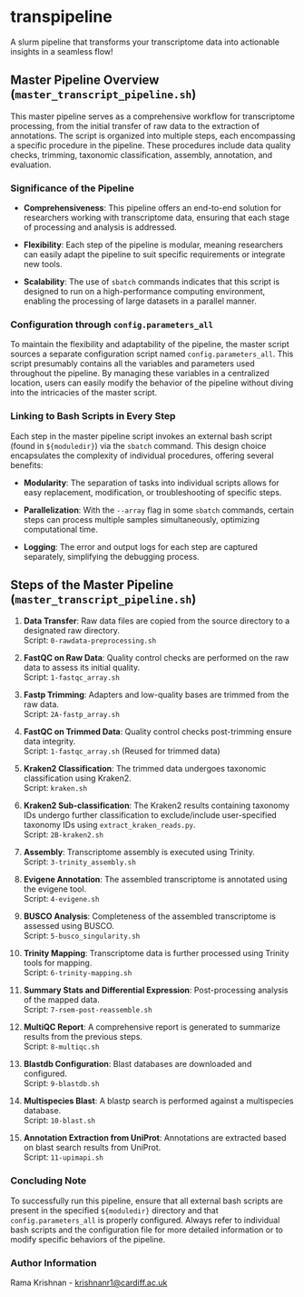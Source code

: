 # transpipeline
A slurm pipeline that transforms your transcriptome data into actionable insights in a seamless flow!

## Master Pipeline Overview (`master_transcript_pipeline.sh`)

This master pipeline serves as a comprehensive workflow for transcriptome processing, from the initial transfer of raw data to the extraction of annotations. The script is organized into multiple steps, each encompassing a specific procedure in the pipeline. These procedures include data quality checks, trimming, taxonomic classification, assembly, annotation, and evaluation.

### Significance of the Pipeline

- **Comprehensiveness**: This pipeline offers an end-to-end solution for researchers working with transcriptome data, ensuring that each stage of processing and analysis is addressed.
  
- **Flexibility**: Each step of the pipeline is modular, meaning researchers can easily adapt the pipeline to suit specific requirements or integrate new tools.

- **Scalability**: The use of `sbatch` commands indicates that this script is designed to run on a high-performance computing environment, enabling the processing of large datasets in a parallel manner.

### Configuration through `config.parameters_all`

To maintain the flexibility and adaptability of the pipeline, the master script sources a separate configuration script named `config.parameters_all`. This script presumably contains all the variables and parameters used throughout the pipeline. By managing these variables in a centralized location, users can easily modify the behavior of the pipeline without diving into the intricacies of the master script.

### Linking to Bash Scripts in Every Step

Each step in the master pipeline script invokes an external bash script (found in `${moduledir}`) via the `sbatch` command. This design choice encapsulates the complexity of individual procedures, offering several benefits:

- **Modularity**: The separation of tasks into individual scripts allows for easy replacement, modification, or troubleshooting of specific steps.

- **Parallelization**: With the `--array` flag in some `sbatch` commands, certain steps can process multiple samples simultaneously, optimizing computational time.

- **Logging**: The error and output logs for each step are captured separately, simplifying the debugging process.

## Steps of the Master Pipeline (`master_transcript_pipeline.sh`)

1. **Data Transfer**: Raw data files are copied from the source directory to a designated raw directory.  
   Script: `0-rawdata-preprocessing.sh`

2. **FastQC on Raw Data**: Quality control checks are performed on the raw data to assess its initial quality.  
   Script: `1-fastqc_array.sh`

3. **Fastp Trimming**: Adapters and low-quality bases are trimmed from the raw data.  
   Script: `2A-fastp_array.sh`

4. **FastQC on Trimmed Data**: Quality control checks post-trimming ensure data integrity.  
   Script: `1-fastqc_array.sh` (Reused for trimmed data)

5. **Kraken2 Classification**: The trimmed data undergoes taxonomic classification using Kraken2.  
   Script: `kraken.sh`

6. **Kraken2 Sub-classification**: The Kraken2 results containing taxonomy IDs undergo further classification to exclude/include user-specified taxonomy IDs using `extract_kraken_reads.py`.  
    Script: `2B-kraken2.sh` 

7. **Assembly**: Transcriptome assembly is executed using Trinity.  
   Script: `3-trinity_assembly.sh`

8. **Evigene Annotation**: The assembled transcriptome is annotated using the evigene tool.  
   Script: `4-evigene.sh`

9. **BUSCO Analysis**: Completeness of the assembled transcriptome is assessed using BUSCO.  
   Script: `5-busco_singularity.sh`

10. **Trinity Mapping**: Transcriptome data is further processed using Trinity tools for mapping.  
   Script: `6-trinity-mapping.sh`

11. **Summary Stats and Differential Expression**: Post-processing analysis of the mapped data.  
   Script: `7-rsem-post-reassemble.sh`

12. **MultiQC Report**: A comprehensive report is generated to summarize results from the previous steps.  
   Script: `8-multiqc.sh`

13. **Blastdb Configuration**: Blast databases are downloaded and configured.  
   Script: `9-blastdb.sh`

14. **Multispecies Blast**: A blastp search is performed against a multispecies database.  
   Script: `10-blast.sh`

15. **Annotation Extraction from UniProt**: Annotations are extracted based on blast search results from UniProt.  
   Script: `11-upimapi.sh`

### Concluding Note

To successfully run this pipeline, ensure that all external bash scripts are present in the specified `${moduledir}` directory and that `config.parameters_all` is properly configured. Always refer to individual bash scripts and the configuration file for more detailed information or to modify specific behaviors of the pipeline.

### Author Information

Rama Krishnan - krishnanr1@cardiff.ac.uk

